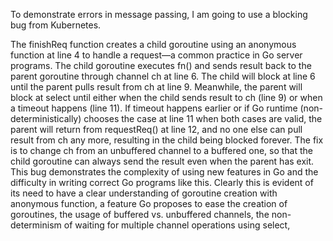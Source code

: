 To demonstrate errors in message passing, I am going to use a blocking bug from Kubernetes.

The finishReq function creates a child goroutine using an anonymous function at line 4 to handle a request—a common practice in
  Go server programs. The child goroutine executes fn() and
 sends result back to the parent goroutine through channel
ch at line 6. The child will block at line 6 until the parent
pulls result from ch at line 9. Meanwhile, the parent will
block at select until either when the child sends result to ch
(line 9) or when a timeout happens (line 11). If timeout happens earlier or if Go runtime (non-deterministically) chooses
the case at line 11 when both cases are valid, the parent will
return from requestReq() at line 12, and no one else can
pull result from ch any more, resulting in the child being
blocked forever. The fix is to change ch from an unbuffered
channel to a buffered one, so that the child goroutine can
always send the result even when the parent has exit.
This bug demonstrates the complexity of using new features in Go and the difficulty in writing correct Go programs
like this. Clearly this is evident of its need to have a clear understanding
of goroutine creation with anonymous function, a feature
Go proposes to ease the creation of goroutines, the usage
of buffered vs. unbuffered channels, the non-determinism
of waiting for multiple channel operations using select,
